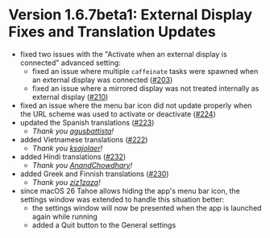 # Version 1.6.7beta1: External Display Fixes and Translation Updates

- fixed two issues with the "Activate when an external display is connected" advanced setting:
    - fixed an issue where multiple `caffeinate` tasks were spawned when an external display was connected ([#203](https://github.com/newmarcel/KeepingYouAwake/issues/203))
    - fixed an issue where a mirrored display was not treated internally as external display ([#210](https://github.com/newmarcel/KeepingYouAwake/issues/210))
- fixed an issue where the menu bar icon did not update properly when the URL scheme was used to activate or deactivate ([#224](https://github.com/newmarcel/KeepingYouAwake/issues/224))
- updated the Spanish translations ([#223](https://github.com/newmarcel/KeepingYouAwake/pull/223))
    - *Thank you [agusbattista](https://github.com/agusbattista)!*
- added Vietnamese translations ([#222](https://github.com/newmarcel/KeepingYouAwake/pull/222))
    - *Thank you [ksajolaer](https://github.com/ksajolaer)!*
- added Hindi translations ([#232](https://github.com/newmarcel/KeepingYouAwake/pull/232))
    - *Thank you [AnandChowdhary](https://github.com/AnandChowdhary)!*
- added Greek and Finnish translations ([#230](https://github.com/newmarcel/KeepingYouAwake/pull/230))
    - *Thank you [ziz1zaza](https://github.com/ziz1zaza)!*
- since macOS 26 Tahoe allows hiding the app's menu bar icon, the settings window was extended to handle this situation better:
    - the settings window will now be presented when the app is launched again while running
    - added a Quit button to the General settings
